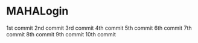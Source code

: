 # MAHALogin
1st  commit
2nd commit
3rd commit
4th commit
5th commit
6th commit
7th commit
8th commit
9th commit
10th commit
